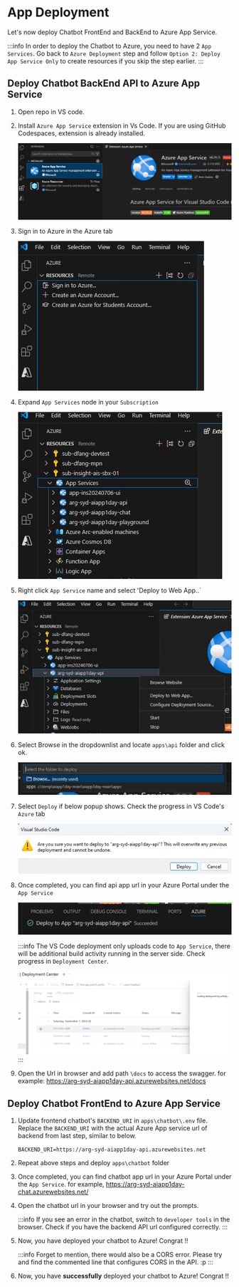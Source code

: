 # App Deployment

Let's now deploy Chatbot FrontEnd and BackEnd to Azure App Service.

:::info
In order to deploy the Chatbot to Azure, you need to have 2 `App Services`. Go back to `Azure Deployment` step and follow `Option 2: Deploy App Service Only` to create resources if you skip the step earlier.
:::

## Deploy Chatbot BackEnd API to Azure App Service

1. Open repo in VS code.

2. Install `Azure App Service` extension in Vs Code. If you are using GitHub Codespaces, extension is already installed.

   ![alt text](images/deploy-image.png)

3. Sign in to Azure in the Azure tab

   ![alt text](images/deploy-image-1.png)

4. Expand `App Services` node in your `Subscription`

   ![alt text](images/deploy-image-2.png)

5. Right click `App Service` name and select 'Deploy to Web App..`

   ![alt text](images/deploy-image-3.png)

6. Select Browse in the dropdownlist and locate `apps\api` folder and click ok.

   ![alt text](images/deploy-image-4.png)

7. Select `Deploy` if below popup shows. Check the progress in VS Code's `Azure` tab

   ![alt text](images/deploy-image-5.png)

8. Once completed, you can find api app url in your Azure Portal under the `App Service`

   ![alt text](images/deploy-image-6.png)

   :::info
   The VS Code deployment only uploads code to `App Service`, there will be additional build activity running in the server side. Check progress in `Deployment Center`.

   ![alt text](images/deploy-image-7.png)
   :::

9. Open the Url in browser and add path `\docs` to access the swagger. for example: https://arg-syd-aiapp1day-api.azurewebsites.net/docs


## Deploy Chatbot FrontEnd to Azure App Service


1. Update frontend chatbot's `BACKEND_URI` in `apps\chatbot\.env` file. Replace the `BACKEND_URI` with the actual Azure App service url of backend from last step, similar to below.

   ```
   BACKEND_URI=https://arg-syd-aiapp1day-api.azurewebsites.net
   ```

2. Repeat above steps and deploy `apps\chatbot` folder

3. Once completed, you can find chatbot app url in your Azure Portal under the `App Service`. for example, https://arg-syd-aiapp1day-chat.azurewebsites.net/

4. Open the chatbot url in your browser and try out the prompts.

   :::info
   If you see an error in the chatbot, switch to `developer tools` in the browser. Check if you have the backend API url configured correctly.
   :::

5. Now, you have deployed your chatbot to Azure! Congrat !!

   :::info
   Forget to mention, there would also be a CORS error. Please try and find the commented line that configures CORS in the API. :p
   :::

5. Now, you have **successfully** deployed your chatbot to Azure! Congrat !!
